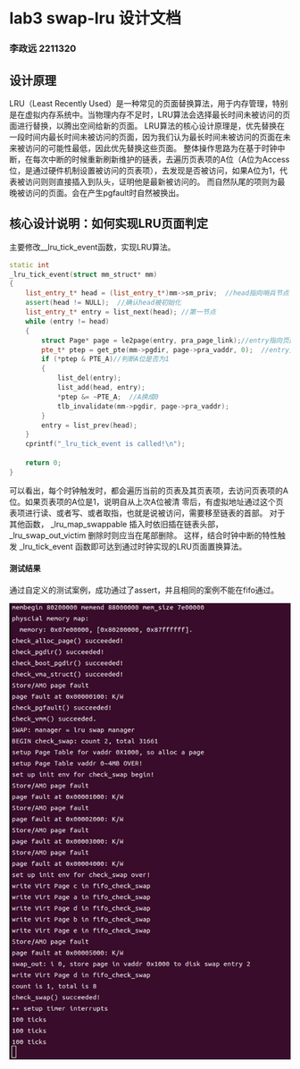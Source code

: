 # lab3 swap-lru 设计文档

### 李政远 2211320
## 设计原理

LRU（Least Recently Used）是一种常见的页面替换算法，用于内存管理，特别是在虚拟内存系统中。当物理内存不足时，LRU算法会选择最长时间未被访问的页面进行替换，以腾出空间给新的页面。
LRU算法的核心设计原理是，优先替换在一段时间内最长时间未被访问的页面，因为我们认为最长时间未被访问的页面在未来被访问的可能性最低，因此优先替换这些页面。
整体操作思路为在基于时钟中断，在每次中断的时候重新刷新维护的链表，去遍历页表项的A位（A位为Access位，是通过硬件机制设置被访问的页表项），去发现是否被访问，如果A位为1，代表被访问则则直接插入到队头，证明他是最新被访问的。
而自然队尾的项则为最晚被访问的页面。会在产生pgfault时自然被换出。

## 核心设计说明：如何实现LRU页面判定
主要修改__lru_tick_event函数，实现LRU算法。
```cpp {.line-numbers}
static int
_lru_tick_event(struct mm_struct* mm)
{
    list_entry_t* head = (list_entry_t*)mm->sm_priv;  //head指向哨兵节点
    assert(head != NULL);  //֤确认head被初始化
    list_entry_t* entry = list_next(head); //第一节点
    while (entry != head)
    {
        struct Page* page = le2page(entry, pra_page_link);//entry指向页面
        pte_t* ptep = get_pte(mm->pgdir, page->pra_vaddr, 0);  //entry页面页表项
        if (*ptep & PTE_A)//判断A位是否为1
        {
            list_del(entry);
            list_add(head, entry);
            *ptep &= ~PTE_A;  //A换成0
            tlb_invalidate(mm->pgdir, page->pra_vaddr);
        }
        entry = list_prev(head);
    }
    cprintf("_lru_tick_event is called!\n");

    return 0;
}
```

可以看出，每个时钟触发时，都会遍历当前的页表及其页表项，去访问页表项的A位。如果⻚表项的A位是1，说明⾃从上次A位被清
零后，有虚拟地址通过这个⻚表项进⾏读、或者写、或者取指，也就是说被访问，需要移⾄链表的⾸部。
对于其他函数， _lru_map_swappable 插⼊时依旧插在链表头部， _lru_swap_out_victim 删除时则应当在尾部删除。
这样，结合时钟中断的特性触发 _lru_tick_event 函数即可达到通过时钟实现的LRU⻚⾯置换算法。

#### 测试结果

通过自定义的测试案例，成功通过了assert，并且相同的案例不能在fifo通过。

![](lru_grade.png)


